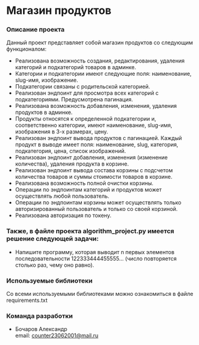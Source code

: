 # Магазин продуктов

### Описание проекта  
Данный проект представляет собой магазин продуктов со следующим функционалом:  
- Реализована возможность создания, редактирования, удаления категорий и подкатегорий товаров в админке.  
- Категории и подкатегории имеют следующие поля: наименование, slug-имя, изображение.  
- Подкатегории связаны с родительской категорией.  
- Реализован эндпоинт для просмотра всех категорий с подкатегориями. Предусмотрена пагинация.  
- Реализована возможность добавления, изменения, удаления продуктов в админке.  
- Продукты относятся к определенной подкатегории и, соответственно категории, имеют наименование, slug-имя, изображения в 3-х размерах, цену.  
- Реализован эндпоинт вывода продуктов с пагинацией. Каждый продукт в выводе имеет поля: наименование, slug, категория, подкатегория, цена, список изображений.  
- Реализован эндпоинт добавления, изменения (изменение количества), удаления продукта в корзине.  
- Реализован эндпоинт вывода состава корзины с подсчетом количества товаров и суммы стоимости товаров в корзине.  
- Реализована возможность полной очистки корзины.  
- Операции по эндпоинтам категорий и продуктов может осуществлять любой пользователь.  
- Операции по эндпоинтам корзины может осуществлять только авторизированный пользователь и только со своей корзиной.  
- Реализована авторизация по токену.

### Также, в файле проекта algorithm_project.py имеется решение следующей задачи:  
- Напишите программу, которая выводит n первых элементов последовательности 122333444455555… (число повторяется столько раз, чему оно равно).


### Используемые библиотеки  
Со всеми используемыми библиотеками можно ознакомиться в файле requirements.txt  

### Команда разработки  
- Бочаров Александр  
email: counter23062001@mail.ru


